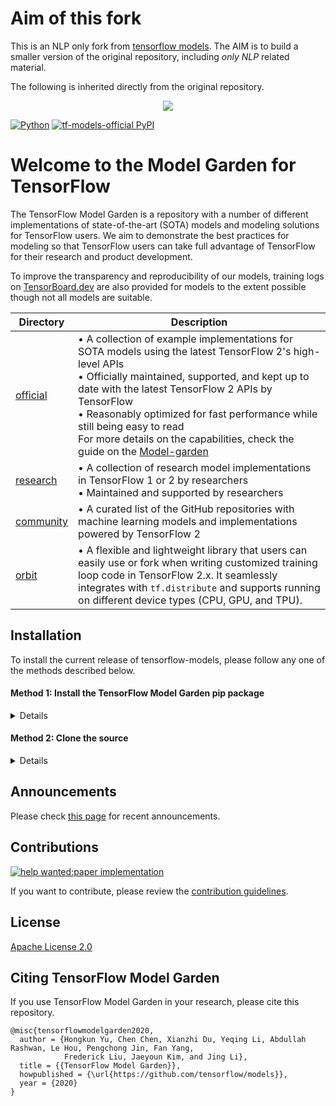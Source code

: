 # Aim of this fork

This is an NLP only fork from <a href="https://github.com/tensorflow/models/tree/master/official"> tensorflow models</a>. The AIM is to build a smaller version of the original repository, including <i>only NLP</i> related material.


The following is inherited directly from the original repository.

<div align="center">
  <img src="https://storage.googleapis.com/tf_model_garden/tf_model_garden_logo.png">
</div>

[![Python](https://img.shields.io/pypi/pyversions/tensorflow.svg?style=plastic)](https://badge.fury.io/py/tensorflow)
[![tf-models-official PyPI](https://badge.fury.io/py/tf-models-official.svg)](https://badge.fury.io/py/tf-models-official)


# Welcome to the Model Garden for TensorFlow

The TensorFlow Model Garden is a repository with a number of different
implementations of state-of-the-art (SOTA) models and modeling solutions for
TensorFlow users. We aim to demonstrate the best practices for modeling so that
TensorFlow users can take full advantage of TensorFlow for their research and
product development.

To improve the transparency and reproducibility of our models, training logs on
[TensorBoard.dev](https://tensorboard.dev) are also provided for models to the
extent possible though not all models are suitable.

| Directory | Description |
|-----------|-------------|
| [official](official) | • A collection of example implementations for SOTA models using the latest TensorFlow 2's high-level APIs<br />• Officially maintained, supported, and kept up to date with the latest TensorFlow 2 APIs by TensorFlow<br />• Reasonably optimized for fast performance while still being easy to read<br /> For more details on the capabilities, check the guide on the [Model-garden](https://www.tensorflow.org/tfmodels)|
| [research](research) | • A collection of research model implementations in TensorFlow 1 or 2 by researchers<br />• Maintained and supported by researchers |
| [community](community) | • A curated list of the GitHub repositories with machine learning models and implementations powered by TensorFlow 2 |
| [orbit](orbit) | • A flexible and lightweight library that users can easily use or fork when writing customized training loop code in TensorFlow 2.x. It seamlessly integrates with `tf.distribute` and supports running on different device types (CPU, GPU, and TPU). |

## Installation

To install the current release of tensorflow-models, please follow any one of the methods described below.

#### Method 1: Install the TensorFlow Model Garden pip package

<details>

**tf-models-official** is the stable Model Garden package. Please check out the [releases](https://github.com/tensorflow/models/releases) to see what are available modules.

pip3 will install all models and dependencies automatically.

```shell
pip3 install tf-models-official
```

Please check out our examples:
  - [basic library import](https://github.com/tensorflow/models/blob/master/tensorflow_models/tensorflow_models_pypi.ipynb)
  - [nlp model building](https://github.com/tensorflow/models/blob/master/docs/nlp/index.ipynb)
to learn how to use a PIP package.

Note that **tf-models-official** may not include the latest changes in the master branch of this
github repo. To include latest changes, you may install **tf-models-nightly**,
which is the nightly Model Garden package created daily automatically.

```shell
pip3 install tf-models-nightly
```

</details>


#### Method 2: Clone the source

<details>

1. Clone the GitHub repository:

```shell
git clone https://github.com/tensorflow/models.git
```

2. Add the top-level ***/models*** folder to the Python path.

```shell
export PYTHONPATH=$PYTHONPATH:/path/to/models
```

If you are using in a Windows environment, you may need to use the following command with PowerShell:
```shell
$env:PYTHONPATH += ":\path\to\models"
```

If you are using a Colab notebook, please set the Python path with os.environ.

```python
import os
os.environ['PYTHONPATH'] += ":/path/to/models"
```

3. Install other dependencies

```shell
pip3 install --user -r models/official/requirements.txt
```

Finally, if you are using nlp packages, please also install
**tensorflow-text-nightly**:

```shell
pip3 install tensorflow-text-nightly
```

</details>


## Announcements

Please check [this page](https://github.com/tensorflow/models/wiki/Announcements) for recent announcements.

## Contributions

[![help wanted:paper implementation](https://img.shields.io/github/issues/tensorflow/models/help%20wanted%3Apaper%20implementation)](https://github.com/tensorflow/models/labels/help%20wanted%3Apaper%20implementation)

If you want to contribute, please review the [contribution guidelines](https://github.com/tensorflow/models/wiki/How-to-contribute).

## License

[Apache License 2.0](LICENSE)

## Citing TensorFlow Model Garden

If you use TensorFlow Model Garden in your research, please cite this repository.

```
@misc{tensorflowmodelgarden2020,
  author = {Hongkun Yu, Chen Chen, Xianzhi Du, Yeqing Li, Abdullah Rashwan, Le Hou, Pengchong Jin, Fan Yang,
            Frederick Liu, Jaeyoun Kim, and Jing Li},
  title = {{TensorFlow Model Garden}},
  howpublished = {\url{https://github.com/tensorflow/models}},
  year = {2020}
}
```
